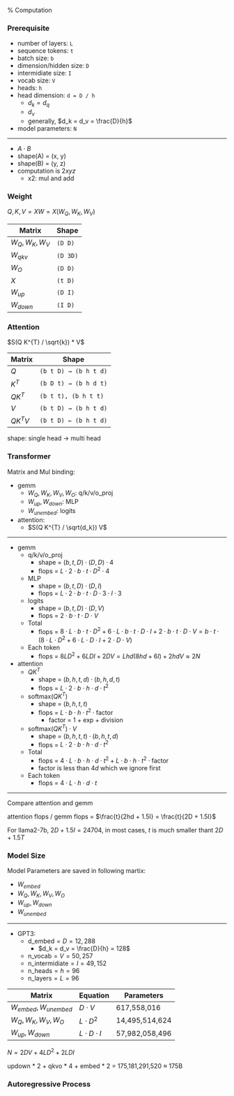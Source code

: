 % Computation

### Prerequisite

- number of layers: `L`
- sequence tokens: `t`
- batch size: `b`
- dimension/hidden size: `D`
- intermidiate size: `I`
- vocab size: `V`
- heads: `h`
- head dimension: `d = D / h`
    - $d_k = d_q$
    - $d_v$
    - generally, $d_k = d_v = \frac{D}{h}$
- model parameters: `N`

----

- $A \cdot B$
- shape(A) = (x, y)
- shape(B) = (y, z)
- computation is $2xyz$
    - x2: mul and add

### Weight

$Q, K, V = X W = X (W_{Q}, W_{K}, W_{V})$

| Matrix                | Shape    |
|-----------------------|----------|
| $W_{Q}, W_{K}, W_{V}$ | `(D D)`  |
| $W_{qkv}$             | `(D 3D)` |
| $W_{O}$               | `(D D)`  |
| $X$                   | `(t D)`  |
| $W_{up}$              | `(D I)`  |
| $W_{down}$            | `(I D)`  |

### Attention

$S(Q K^{T} / \sqrt{k}) * V$

| Matrix      | Shape                 |
|-------------|-----------------------|
| $Q$         | `(b t D) → (b h t d)` |
| $K^{T}$     | `(b D t) → (b h d t)` |
| $Q K^{T}$   | `(b t t), (b h t t)`  |
| $V$         | `(b t D) → (b h t d)` |
| $Q K^{T} V$ | `(b t D) ← (b h t d)` |

shape: single head → multi head

### Transformer

Matrix and Mul binding:

- gemm
    - $W_{Q}, W_{K}, W_{V}, W_{O}$: q/k/v/o_proj
    - $W_{up}, W_{down}$: MLP
    - $W_{unembed}$: logits
- attention:
    - $S(Q K^{T} / \sqrt{d_k}) V$

---

- gemm
    - q/k/v/o_proj
        - shape = $(b, t, D) \cdot (D, D) \cdot 4$
        - flops = $L \cdot 2 \cdot b \cdot t \cdot D^2 \cdot 4$
    - MLP
        - shape = $(b, t, D) \cdot (D, I)$
        - flops = $L \cdot 2 \cdot b \cdot t \cdot D \cdot 3 \cdot I \cdot 3$
    - logits
        - shape = $(b, t, D) \cdot (D, V)$
        - flops = $2 \cdot b \cdot t \cdot D \cdot V$
    - Total
        - flops = $8 \cdot L \cdot b \cdot t \cdot D^2 + 6 \cdot L \cdot b \cdot t \cdot D \cdot I + 2 \cdot b \cdot t \cdot D \cdot V = b \cdot t \cdot (8 \cdot L \cdot D^2 + 6 \cdot L \cdot D \cdot I + 2 \cdot D \cdot V)$
    - Each token
        - flops = $8L D^2 + 6 L D I + 2 D V = Lhd(8hd + 6I) + 2hdV \approx 2N$
- attention
    - $Q K^{T}$
        - shape = $(b, h, t, d) \cdot (b, h, d, t)$
        - flops = $L \cdot 2 \cdot b \cdot h \cdot d \cdot t^2$
    - $\text{softmax}(Q K^{T})$
        - shape = $(b, h, t, t)$
        - flops = $L \cdot b \cdot h \cdot t^2 \cdot \text{factor}$
            - factor = 1 + exp + division
    - $\text{softmax}(Q K^{T}) \cdot V$
        - shape = $(b, h, t, t) \cdot (b, h, t, d)$
        - flops = $L \cdot 2 \cdot b \cdot h \cdot d \cdot t^2$
    - Total
        - flops = $4 \cdot L \cdot b \cdot h \cdot d \cdot t^2 + L \cdot b \cdot h \cdot t^2 \cdot \text{factor}$
        - factor is less than $4d$ which we ignore first
    - Each token
        - flops = $4 \cdot L \cdot h \cdot d \cdot t$

---

Compare attention and gemm

attention flops / gemm flops = $\frac{t}{2hd + 1.5I} = \frac{t}{2D + 1.5I}$

For llama2-7b, $2D +1.5I = 24704$, in most cases, $t$ is much smaller thant $2D + 1.5T$

### Model Size

Model Parameters are saved in following martix:

- $W_{embed}$
- $W_{Q}, W_{K}, W_{V}, W_{O}$
- $W_{up}, W_{down}$
- $W_{unembed}$

---

- GPT3:
    - $\text{d_embed} = D = 12,288$
        - $d_k = d_v = \frac{D}{h} = 128$
    - $\text{n_vocab} = V = 50,257$
    - $\text{n_intermidiate} = I = 49,152$
    - $\text{n_heads} = h = 96$
    - $\text{n_layers} = L = 96$

| Matrix                       | Equation            | Parameters     |
|------------------------------|---------------------|----------------|
| $W_{embed}, W_{unembed}$     | $D \cdot V$         | 617,558,016    |
| $W_{Q}, W_{K}, W_{V}, W_{O}$ | $L \cdot D^2$       | 14,495,514,624 |
| $W_{up}, W_{down}$           | $L \cdot D \cdot I$ | 57,982,058,496 |

$N = 2DV + 4LD^2 + 2LDI$

updown * 2 + qkvo * 4 + embed * 2 = 175,181,291,520 ≈ 175B

### Autoregressive Process
